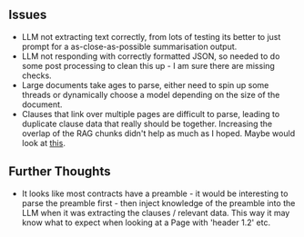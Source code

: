 ## Issues
- LLM not extracting text correctly, from lots of testing its better to just prompt for a as-close-as-possible summarisation output. 
- LLM not responding with correctly formatted JSON, so needed to do some post processing to clean this up - I am sure there are missing checks. 
- Large documents take ages to parse, either need to spin up some threads or dynamically choose a model depending on the size of the document. 
- Clauses that link over multiple pages are difficult to parse, leading to duplicate clause data that really should be together. Increasing the overlap of the RAG chunks didn't help as much as I hoped. Maybe would look at [this](https://docs.llamaindex.ai/en/v0.10.19/api/llama_index.core.schema.NodeRelationship.html). 

## Further Thoughts
- It looks like most contracts have a preamble - it would be interesting to parse the preamble first - then inject knowledge of the preamble into the LLM when it was extracting the clauses / relevant data. This way it may know what to expect when looking at a Page with 'header 1.2' etc. 
